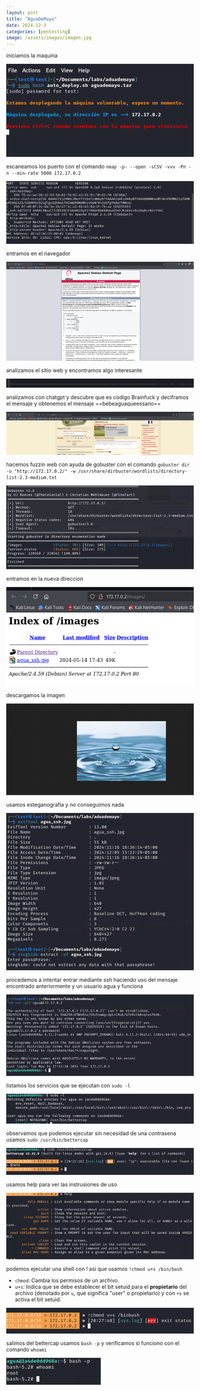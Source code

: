 ```yaml
---
layout: post
title: "AguaDeMayo"
date: 2024-12-3
categories: [pentesting]
image: /assets/images/imagen.jpg
---
```



iniciamos la maquina 

![[Pasted image 20241205145712.png]](/imagenes/Pasted%20image%2020241205145712.png)

escaneamos los puerto con el comando `nmap -p- --open -sCSV -vvv -Pn -n --min-rate 5000 172.17.0.2`

![[Pasted image 20241205145840.png]](/imagenes/Pasted%20image%2020241205145840.png)

entramos en el navegador 

![[Pasted image 20241205145938.png]](/imagenes/Pasted%20image%2020241205145938.png)

analizamos el sitio web y encontramos algo interesante 

![[Pasted image 20241205150030.png]](/imagenes/Pasted%20image%2020241205150030.png)

analizamos con chatgpt y descubre que es codigo Brainfuck y deciframos el mensaje y obtenemos el mensaje ==bebeaguaqueessano==

![[Pasted image 20241205150643.png]](/imagenes/Pasted%20image%2020241205150643.png)

hacemos fuzzin web con ayuda de gobuster con el comando `gobuster dir -u "http://172.17.0.2/" -w /usr/share/dirbuster/wordlists/directory-list-2.3-medium.txt`  

![[Pasted image 20241205150849.png]](/imagenes/Pasted%20image%2020241205150849.png)

entramos en la nueva direccion 

![[Pasted image 20241205151014.png]](/imagenes/Pasted%20image%2020241205151014.png)

descargamos la imagen 

![[Pasted image 20241205151101.png]](/imagenes/Pasted%20image%2020241205151101.png)

usamos esteganografia y no conseguimos nada

![[Pasted image 20241205151632.png]](/imagenes/Pasted%20image%2020241205151632.png)

procedemos a intentar entrar mediante ssh haciendo uso del mensaje encontrado anteriormente y un usuario agua y funciona 

![[Pasted image 20241205151845.png]](/imagenes/Pasted%20image%2020241205151845.png)

listamos los servicios que se ejecutan con `sudo -l` 

![[Pasted image 20241205151942.png]](/imagenes/Pasted%20image%2020241205151942.png)

observamos que podemos ejecutar sin necesidad de una contrasena usamos `sudo /usr/bin/bettercap`

![[Pasted image 20241205152217.png]](/imagenes/Pasted%20image%2020241205152217.png)

usamos help para ver las instrusiones de uso 

![[Pasted image 20241205152423.png]](/imagenes/Pasted%20image%2020241205152423.png)

podemos ejecutar una shell con ! asi que usamos `!chmod u+s /bin/bash` 
- `chmod`: Cambia los permisos de un archivo.
- `u+s`: Indica que se debe establecer el bit setuid para el **propietario** del archivo (denotado por `u`, que significa "user" o propietario) y con `+s` se activa el bit setuid.


![[Pasted image 20241205152820.png]](/imagenes/Pasted%20image%2020241205152820.png)

salimos del bettercap usamos `bash -p` y verificamos si funciono  con el comando `whoami`

![[Pasted image 20241205153303.png]](/imagenes/Pasted%20image%2020241205153303.png)





